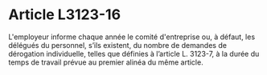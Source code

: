 # Article L3123-16

L'employeur informe chaque année le comité d'entreprise ou, à défaut, les délégués du personnel, s’ils existent, du nombre de demandes de dérogation individuelle, telles que définies à l’article L. 3123-7, à la durée du temps de travail prévue au premier alinéa du même article.
